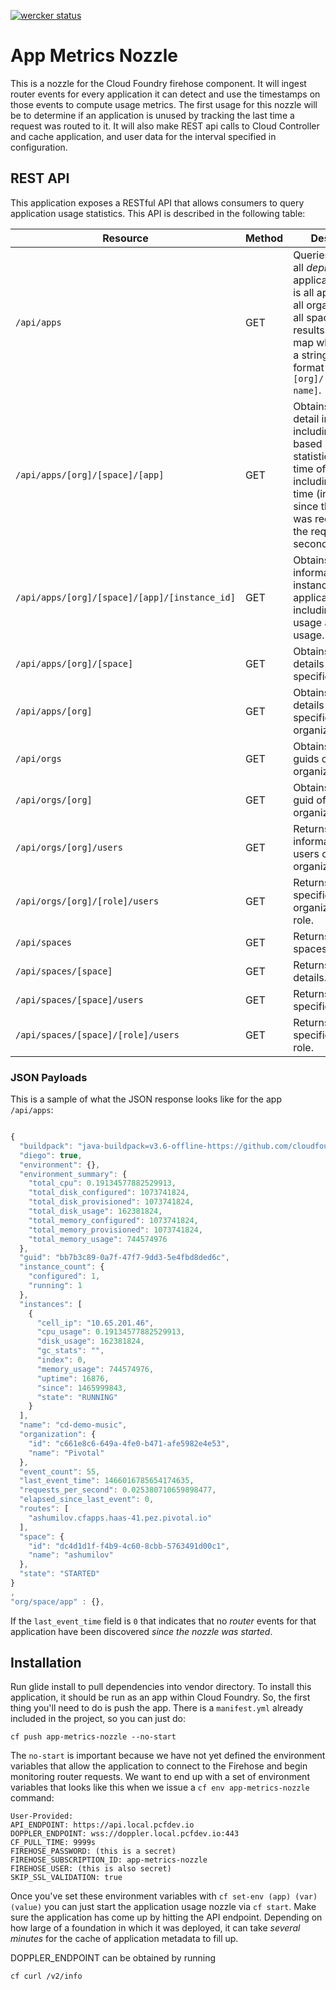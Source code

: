 [![wercker status](https://app.wercker.com/status/7ed48d59016a2c3b71e2c00cf399260b/s/master "wercker status")](https://app.wercker.com/project/byKey/7ed48d59016a2c3b71e2c00cf399260b)

# App Metrics Nozzle

This is a nozzle for the Cloud Foundry firehose component. It will ingest router events for every application it can detect and use the timestamps on those events to compute usage metrics. The first usage for this nozzle will be to determine if an application is unused by tracking the last time a request was routed to it.
It will also make REST api calls to Cloud Controller and cache application, and user data for the interval specified in configuration.

## REST API
This application exposes a RESTful API that allows consumers to query application usage statistics. This API is described in the following table:

| Resource        | Method           | Description  |
| --- | --- | --- |
| `/api/apps` | GET | Queries the list of all _deployed_ applications. This is all applications in all organizations, in all spaces. The results will be a map whose key is a string of the format `[org]/[space]/[app name]`. |
| `/api/apps/[org]/[space]/[app]` | GET | Obtains application detail information, including time-based usage statistics as of the time of request, including elapsed time (in seconds) since the last event was received, and the requests per second for the app. |
| `/api/apps/[org]/[space]/[app]/[instance_id]` | GET | Obtains information for the instance of the application including IP, CPI usage and Memory usage. |
| `/api/apps/[org]/[space]` | GET | Obtains application details deployed in specified space. |
| `/api/apps/[org]` | GET | Obtains application details deployed in specified organization. |
| `/api/orgs` | GET | Obtains names and guids of all organizations. |
| `/api/orgs/[org]` | GET | Obtains name and guid of an organization. |
| `/api/orgs/[org]/users` | GET | Returns information about users of specified organization. |
| `/api/orgs/[org]/[role]/users` | GET | Returns users of specified organization by role. |
| `/api/spaces` | GET | Returns a list of spaces. |
| `/api/spaces/[space]` | GET | Returns space details. |
| `/api/spaces/[space]/users` | GET | Returns users of specified space. |
| `/api/spaces/[space]/[role]/users` | GET | Returns users of specified space by role. |

### JSON Payloads
This is a sample of what the JSON response looks like for the app `/api/apps`:

```javascript

{
  "buildpack": "java-buildpack=v3.6-offline-https://github.com/cloudfoundry/java-buildpack.git#5194155 java-main open-jdk-like-jre=1.8.0_71 open-jdk-like-memory-calculator=2.0.1_RELEASE spring-auto-reconfiguration=1.10.0_RELEASE",
  "diego": true,
  "environment": {},
  "environment_summary": {
    "total_cpu": 0.19134577882529913,
    "total_disk_configured": 1073741824,
    "total_disk_provisioned": 1073741824,
    "total_disk_usage": 162381824,
    "total_memory_configured": 1073741824,
    "total_memory_provisioned": 1073741824,
    "total_memory_usage": 744574976
  },
  "guid": "bb7b3c89-0a7f-47f7-9dd3-5e4fbd8ded6c",
  "instance_count": {
    "configured": 1,
    "running": 1
  },
  "instances": [
    {
      "cell_ip": "10.65.201.46",
      "cpu_usage": 0.19134577882529913,
      "disk_usage": 162381824,
      "gc_stats": "",
      "index": 0,
      "memory_usage": 744574976,
      "uptime": 16876,
      "since": 1465999843,
      "state": "RUNNING"
    }
  ],
  "name": "cd-demo-music",
  "organization": {
    "id": "c661e8c6-649a-4fe0-b471-afe5982e4e53",
    "name": "Pivotal"
  },
  "event_count": 55,
  "last_event_time": 1466016785654174635,
  "requests_per_second": 0.025380710659898477,
  "elapsed_since_last_event": 0,
  "routes": [
    "ashumilov.cfapps.haas-41.pez.pivotal.io"
  ],
  "space": {
    "id": "dc4d1d1f-f4b9-4c60-8cbb-5763491d00c1",
    "name": "ashumilov"
  },
  "state": "STARTED"
}
,
"org/space/app" : {},
```

If the `last_event_time` field is `0` that indicates that no _router_ events for that application have been discovered _since the nozzle was started_.

## Installation
Run glide install to pull dependencies into vendor directory.
To install this application, it should be run as an app within Cloud Foundry. So, the first thing you'll need to do is push the app. There is a `manifest.yml` already included in the project, so you can just do:

```
cf push app-metrics-nozzle --no-start
```

The `no-start` is important because we have not yet defined the environment variables that allow the application to connect to the Firehose and begin monitoring router requests. We want to end up with a set of environment variables that looks like this when we issue a `cf env app-metrics-nozzle` command:

```
User-Provided:
API_ENDPOINT: https://api.local.pcfdev.io
DOPPLER_ENDPOINT: wss://doppler.local.pcfdev.io:443
CF_PULL_TIME: 9999s
FIREHOSE_PASSWORD: (this is a secret)
FIREHOSE_SUBSCRIPTION_ID: app-metrics-nozzle
FIREHOSE_USER: (this is also secret)
SKIP_SSL_VALIDATION: true
```
Once you've set these environment variables with `cf set-env (app) (var) (value)` you can just start the application usage nozzle via `cf start`. Make sure the application has come up by hitting the API endpoint. Depending on how large of a foundation in which it was deployed, it can take _several minutes_ for the cache of application metadata to fill up.

DOPPLER_ENDPOINT can be obtained by running
```bash
cf curl /v2/info
```


